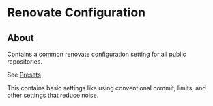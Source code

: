 # Renovate Configuration

## About

Contains a common renovate configuration setting for all public repositories.

See [Presets](https://docs.renovatebot.com/config-presets/)

This contains basic settings like using conventional commit, limits, and other settings that reduce noise.

